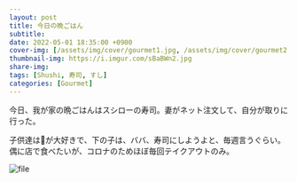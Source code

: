 ```yaml
---
layout: post
title: 今日の晩ごはん
subtitle: 
date: 2022-05-01 18:35:00 +0900
cover-img: [/assets/img/cover/gourmet1.jpg, /assets/img/cover/gourmet2.jpg, /assets/img/cover/gourmet3.jpg]
thumbnail-img: https://i.imgur.com/sBaBWn2.jpg
share-img:
tags: [Shushi, 寿司, すし]
categories: [Gourmet]
---
```



今日、我が家の晩ごはんはスシローの寿司。妻がネット注文して、自分が取りに行った。

子供達は🍣が大好きで、下の子は、ババ、寿司にしようよと、毎週言うぐらい。偶に店で食べたいが、コロナのためほぼ毎回テイクアウトのみ。

![file](https://i.imgur.com/sBaBWn2.jpg)
